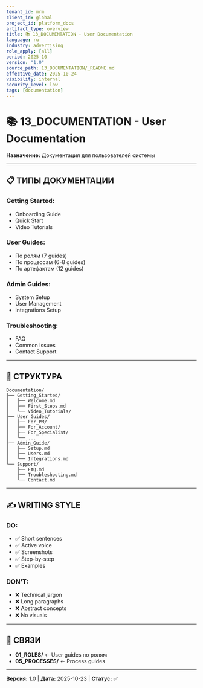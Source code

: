 ```yaml
---
tenant_id: mrm
client_id: global
project_id: platform_docs
artifact_type: overview
title: 📚 13_DOCUMENTATION - User Documentation
language: ru
industry: advertising
role_apply: [all]
period: 2025-10
version: "1.0"
source_path: 13_DOCUMENTATION/_README.md
effective_date: 2025-10-24
visibility: internal
security_level: low
tags: [documentation]
---
```


# 📚 13_DOCUMENTATION - User Documentation

**Назначение:** Документация для пользователей системы

---

## 📋 ТИПЫ ДОКУМЕНТАЦИИ

### Getting Started:
- Onboarding Guide
- Quick Start
- Video Tutorials

### User Guides:
- По ролям (7 guides)
- По процессам (6-8 guides)
- По артефактам (12 guides)

### Admin Guides:
- System Setup
- User Management
- Integrations Setup

### Troubleshooting:
- FAQ
- Common Issues
- Contact Support

---

## 📁 СТРУКТУРА

```
Documentation/
├── Getting_Started/
│   ├── Welcome.md
│   ├── First_Steps.md
│   └── Video_Tutorials/
├── User_Guides/
│   ├── For_PM/
│   ├── For_Account/
│   ├── For_Specialist/
│   └── ...
├── Admin_Guide/
│   ├── Setup.md
│   ├── Users.md
│   └── Integrations.md
└── Support/
    ├── FAQ.md
    ├── Troubleshooting.md
    └── Contact.md
```

---

## ✍️ WRITING STYLE

### DO:
- ✅ Short sentences
- ✅ Active voice
- ✅ Screenshots
- ✅ Step-by-step
- ✅ Examples

### DON'T:
- ❌ Technical jargon
- ❌ Long paragraphs
- ❌ Abstract concepts
- ❌ No visuals

---

## 🔗 СВЯЗИ

- **01_ROLES/** ← User guides по ролям
- **05_PROCESSES/** ← Process guides

---

**Версия:** 1.0 | **Дата:** 2025-10-23 | **Статус:** ✅



